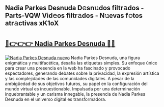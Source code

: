 ## Nadia Parkes Desnuda D𝚎sn𝚞dos filtr𝚊dos - Parts-VQW Vid𝚎os filtr𝚊dos - N𝚞evas f𝚘tos atr𝚊ctivas xK1oX

# <h2><a href="http://mb1104l.tromn.icu/?c=Nadia+Parkes+Desnuda">🔗👉👉👉 Nadia Parkes Desnuda 🔗🔗</a></h2>

[![Nadia Parkes Desnuda nuevo](https://i.imgur.com/pEAQMta.gif)](http://mb1104l.tromn.icu/?c=Nadia+Parkes+Desnuda)
Nadia Parkes Desnuda, una figura enigmática y multifacética, desafía las etiquetas simples. Su enfoque único para crear una presencia en la web ha fascinado y provocado espectadores, generando debates sobre la privacidad, la expresión artística y las complejidades de las comunidades digitales. A pesar de la ambigüedad de sus objetivos futuros, su papel en la configuración del mundo virtual es incuestionable. Impulsada por una determinación inquebrantable y un carisma innegable, la presencia de Nadia Parkes Desnuda en el universo digital es transformadora.
